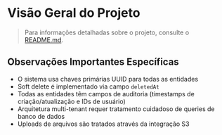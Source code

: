 # Visão Geral do Projeto

> Para informações detalhadas sobre o projeto, consulte o [README.md](../../README.md).

## Observações Importantes Específicas
- O sistema usa chaves primárias UUID para todas as entidades
- Soft delete é implementado via campo `deletedAt`
- Todas as entidades têm campos de auditoria (timestamps de criação/atualização e IDs de usuário)
- Arquitetura multi-tenant requer tratamento cuidadoso de queries de banco de dados
- Uploads de arquivos são tratados através da integração S3